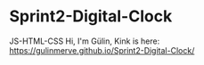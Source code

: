 # Sprint2-Digital-Clock
JS-HTML-CSS
Hi, I'm Gülin,
Kink is here:
https://gulinmerve.github.io/Sprint2-Digital-Clock/
